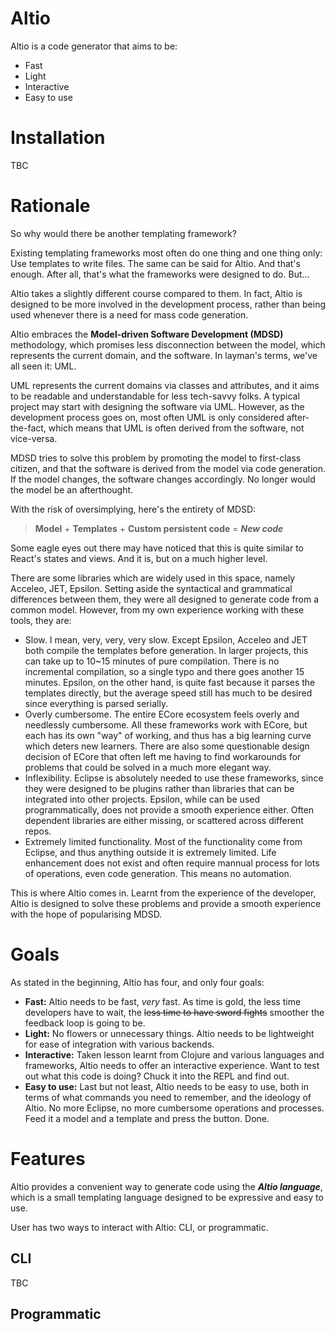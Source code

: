 # Altio
Altio is a code generator that aims to be:
- Fast
- Light
- Interactive
- Easy to use

# Installation
TBC

# Rationale
So why would there be another templating framework?

Existing templating frameworks most often do one thing and one thing only: Use templates to write files. The same can be said for Altio. And that's enough. After all, that's what the frameworks were designed to do. But...

Altio takes a slightly different course compared to them. In fact, Altio is designed to be more involved in the development process, rather than being used whenever there is a need for mass code generation.

Altio embraces the **Model-driven Software Development (MDSD)** methodology, which promises less disconnection between the model, which represents the current domain, and the software. In layman's terms, we've all seen it: UML.

UML represents the current domains via classes and attributes, and it aims to be readable and understandable for less tech-savvy folks. A typical project may start with designing the software via UML. However, as the development process goes on, most often UML is only considered after-the-fact, which means that UML is often derived from the software, not vice-versa.

MDSD tries to solve this problem by promoting the model to first-class citizen, and that the software is derived from the model via code generation. If the model changes, the software changes accordingly. No longer would the model be an afterthought.

With the risk of oversimplying, here's the entirety of MDSD:
> **Model** + **Templates** + **Custom persistent code** = **_New code_**

Some eagle eyes out there may have noticed that this is quite similar to React's states and views. And it is, but on a much higher level.

There are some libraries which are widely used in this space, namely Acceleo, JET, Epsilon. Setting aside the syntactical and grammatical differences between them, they were all designed to generate code from a common model. However, from my own experience working with these tools, they are:
- Slow. I mean, very, very, very slow. Except Epsilon, Acceleo and JET both compile the templates before generation. In larger projects, this can take up to 10~15 minutes of pure compilation. There is no incremental compilation, so a single typo and there goes another 15 minutes. Epsilon, on the other hand, is quite fast because it parses the templates directly, but the average speed still has much to be desired since everything is parsed serially.
- Overly cumbersome. The entire ECore ecosystem feels overly and needlessly cumbersome. All these frameworks work with ECore, but each has its own "way" of working, and thus has a big learning curve which deters new learners. There are also some questionable design decision of ECore that often left me having to find workarounds for problems that could be solved in a much more elegant way.
- Inflexibility. Eclipse is absolutely needed to use these frameworks, since they were designed to be plugins rather than libraries that can be integrated into other projects. Epsilon, while can be used programmatically, does not provide a smooth experience either. Often dependent libraries are either missing, or scattered across different repos.
- Extremely limited functionality. Most of the functionality come from Eclipse, and thus anything outside it is extremely limited. Life enhancement does not exist and often require mannual process for lots of operations, even code generation. This means no automation.

This is where Altio comes in. Learnt from the experience of the developer, Altio is designed to solve these problems and provide a smooth experience with the hope of popularising MDSD.

# Goals
As stated in the beginning, Altio has four, and only four goals:
- **Fast:** Altio needs to be fast, _very_ fast. As time is gold, the less time developers have to wait, the ~~less time to have sword fights~~ smoother the feedback loop is going to be.
- **Light:** No flowers or unnecessary things. Altio needs to be lightweight for ease of integration with various backends.
- **Interactive:** Taken lesson learnt from Clojure and various languages and frameworks, Altio needs to offer an interactive experience. Want to test out what this code is doing? Chuck it into the REPL and find out.
- **Easy to use:** Last but not least, Altio needs to be easy to use, both in terms of what commands you need to remember, and the ideology of Altio. No more Eclipse, no more cumbersome operations and processes. Feed it a model and a template and press the button. Done.

# Features
Altio provides a convenient way to generate code using the ***Altio language***, which is a small templating language designed to be expressive and easy to use.

User has two ways to interact with Altio: CLI, or programmatic.
## CLI
TBC

## Programmatic

